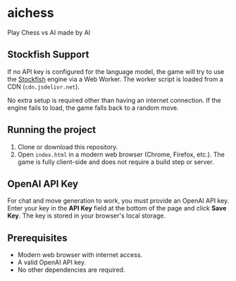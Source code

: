 # aichess
Play Chess vs AI made by AI

## Stockfish Support

If no API key is configured for the language model, the game will try to use the
[Stockfish](https://stockfishchess.org/) engine via a Web Worker. The worker
script is loaded from a CDN (`cdn.jsdelivr.net`).

No extra setup is required other than having an internet connection. If the
engine fails to load, the game falls back to a random move.

## Running the project
1. Clone or download this repository.
2. Open `index.html` in a modern web browser (Chrome, Firefox, etc.). The game is fully client-side and does not require a build step or server.

## OpenAI API Key
For chat and move generation to work, you must provide an OpenAI API key. Enter your key in the **API Key** field at the bottom of the page and click **Save Key**. The key is stored in your browser's local storage.

## Prerequisites
- Modern web browser with internet access.
- A valid OpenAI API key.
- No other dependencies are required.
